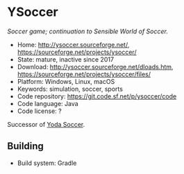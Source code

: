 # YSoccer

_Soccer game; continuation to Sensible World of Soccer._

- Home: http://ysoccer.sourceforge.net/, https://sourceforge.net/projects/ysoccer/
- State: mature, inactive since 2017 
- Download: http://ysoccer.sourceforge.net/dloads.htm, https://sourceforge.net/projects/ysoccer/files/
- Platform: Windows, Linux, macOS
- Keywords: simulation, soccer, sports
- Code repository: https://git.code.sf.net/p/ysoccer/code
- Code language: Java
- Code license: ?

Successor of [Yoda Soccer](https://sourceforge.net/projects/yodasoccer/).

## Building

- Build system: Gradle

